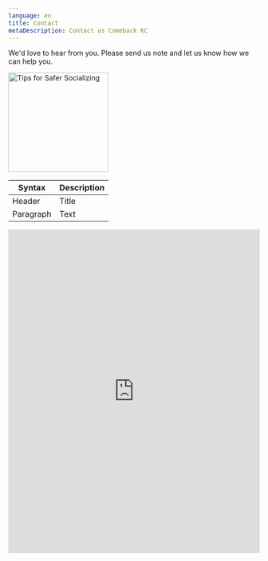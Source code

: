 ```yaml
---
language: en
title: Contact
metaDescription: Contact us Comeback KC
---
```

We'd love to hear from you. Please send us note and let us know how we can help you.

<img src="/uploads/comeback-kc-safter-socializing-guide-facebook-01.jpg" alt="Tips for Safer Socializing" width="200"/>

| Syntax      | Description |
| ----------- | ----------- |
| Header      | Title       |
| Paragraph   | Text        |

<iframe id="JotFormIFrame-201337626005143" title="Contact Form" onload="window.parent.scrollTo(0,0)" allowtransparency="true" allowfullscreen="true" allow="geolocation; microphone; camera" src="https://form.jotform.com/201337626005143" frameborder="0" style=" min-width: 100%; height:650px; border:none;" scrolling="no" > </iframe> <script type="text/javascript"> var ifr = document.getElementById("JotFormIFrame-201337626005143"); if(window.location.href && window.location.href.indexOf("?") > -1) { var get = window.location.href.substr(window.location.href.indexOf("?") + 1); if(ifr && get.length > 0) { var src = ifr.src; src = src.indexOf("?") > -1 ? src + "&" + get : src + "?" + get; ifr.src = src; } } window.handleIFrameMessage = function(e) { if (typeof e.data === 'object') { return; } var args = e.data.split(":"); if (args.length > 2) { iframe = document.getElementById("JotFormIFrame-" + args[(args.length - 1)]); } else { iframe = document.getElementById("JotFormIFrame"); } if (!iframe) { return; } switch (args[0]) { case "scrollIntoView": iframe.scrollIntoView(); break; case "setHeight": iframe.style.height = args[1] + "px"; break; case "collapseErrorPage": if (iframe.clientHeight > window.innerHeight) { iframe.style.height = window.innerHeight + "px"; } break; case "reloadPage": window.location.reload(); break; case "loadScript": var src = args[1]; if (args.length > 3) { src = args[1] + ':' + args[2]; } var script = document.createElement('script'); script.src = src; script.type = 'text/javascript'; document.body.appendChild(script); break; case "exitFullscreen": if (window.document.exitFullscreen) window.document.exitFullscreen(); else if (window.document.mozCancelFullScreen) window.document.mozCancelFullScreen(); else if (window.document.mozCancelFullscreen) window.document.mozCancelFullScreen(); else if (window.document.webkitExitFullscreen) window.document.webkitExitFullscreen(); else if (window.document.msExitFullscreen) window.document.msExitFullscreen(); break; } var isJotForm = (e.origin.indexOf("jotform") > -1) ? true : false; if(isJotForm && "contentWindow" in iframe && "postMessage" in iframe.contentWindow) { var urls = {"docurl":encodeURIComponent(document.URL),"referrer":encodeURIComponent(document.referrer)}; iframe.contentWindow.postMessage(JSON.stringify({"type":"urls","value":urls}), "*"); } }; if (window.addEventListener) { window.addEventListener("message", handleIFrameMessage, false); } else if (window.attachEvent) { window.attachEvent("onmessage", handleIFrameMessage); } </script>